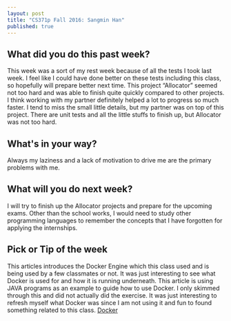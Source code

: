 ```yaml
---
layout: post
title: "CS371p Fall 2016: Sangmin Han"
published: true
---
```

## What did you do this past week?
This week was a sort of my rest week because of all the tests I took last week. I feel like I could have done better on these tests including this class, so hopefully will prepare better next time. This project “Allocator” seemed not too hard and was able to finish quite quickly compared to other projects. I think working with my partner definitely helped a lot to progress so much faster. I tend to miss the small little details, but my partner was on top of this project. There are unit tests and all the little stuffs to finish up, but Allocator was not too hard.

## What's in your way?
Always my laziness and a lack of motivation to drive me are the primary problems with me.

## What will you do next week?
I will try to finish up the Allocator projects and prepare for the upcoming exams. Other than the school works, I would need to study other programming languages to remember the concepts that I have forgotten for applying the internships.

## Pick or Tip of the week
This articles introduces the Docker Engine which this class used and is being used by a few classmates or not. It was just interesting to see what Docker is used for and how it is running underneath. This article is using JAVA programs as an example to guide how to use Docker. I only skimmed through this and did not actually did the exercise. It was just interesting to refresh myself what Docker was since I am not using it and fun to found something related to this class.
<a href="http://www.developer.com/java/data/using-java-with-docker-engine.html">Docker </a>
